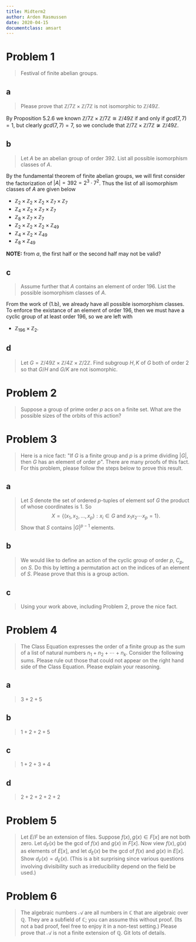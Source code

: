 ```yaml
---
title: Midterm2
author: Arden Rasmussen
date: 2020-04-15
documentclass: amsart
---
```


# Problem 1

> Festival of finite abelian groups.

## a

> Please prove that $\mathbb{Z}/7\mathbb{Z}\times\mathbb{Z}/7\mathbb{Z}$ is not
> isomorphic to $\mathbb{Z}/49\mathbb{Z}$.

By Proposition 5.2.6 we known
$\mathbb{Z}/7\mathbb{Z}\times\mathbb{Z}/7\mathbb{Z}\cong\mathbb{Z}/49\mathbb{Z}$
if and only if $gcd(7,7)=1$, but clearly $gcd(7,7)=7$, so we conclude that
$\mathbb{Z}/7\mathbb{Z}\times\mathbb{Z}/7\mathbb{Z}\not\cong\mathbb{Z}/49\mathbb{Z}$.

## b

> Let $A$ be an abelian group of order $392$. List all possible isomorphism
> classes of $A$.

By the fundamental theorem of finite abelian groups, we will first consider the
factorization of $|A|=392=2^3\cdot7^2$. Thus the list of all isomorphism
classes of $A$ are given below

* $\mathbb{Z}_2\times\mathbb{Z}_2\times\mathbb{Z}_2\times\mathbb{Z}_7\times\mathbb{Z}_7$
* $\mathbb{Z}_4\times\mathbb{Z}_2\times\mathbb{Z}_7\times\mathbb{Z}_7$
* $\mathbb{Z}_8\times\mathbb{Z}_7\times\mathbb{Z}_7$
* $\mathbb{Z}_2\times\mathbb{Z}_2\times\mathbb{Z}_2\times\mathbb{Z}_{49}$
* $\mathbb{Z}_4\times\mathbb{Z}_2\times\mathbb{Z}_{49}$
* $\mathbb{Z}_8\times\mathbb{Z}_{49}$

**NOTE:** from $a$, the first half or the second half may not be valid?

## c

> Assume further that $A$ contains an element of order $196$. List the possible
> isomorphism classes of $A$.

From the work of (1.b), we already have all possible isomorphism classes. To
enforce the existance of an element of order $196$, then we must have a cyclic
group of at least order $196$, so we are left with

* $\mathbb{Z}_{196}\times\mathbb{Z}_2$.

## d

> Let
> $G=\mathbb{Z}/49\mathbb{Z}\times\mathbb{Z}/4\mathbb{Z}\times\mathbb{Z}/2\mathbb{Z}$.
> Find subgroup $H,K$ of $G$ both of order $2$ so that $G/H$ and $G/K$ are not
> isomorphic.

# Problem 2

> Suppose a group of prime order $p$ acs on a finite set. What are the possible
sizes of the orbits of this action?

# Problem 3

> Here is a nice fact: "If $G$ is a finite group and $p$ is a prime dividing
$|G|$, then $G$ has an element of order $p$". There are many proofs of this
fact. For this problem, please follow the steps below to prove this result.

## a

> Let $S$ denote the set of ordered $p$-tuples of element sof $G$ the product
> of whose coordinates is $1$. So
> $$
> X=\left\{(x_1,x_2,\ldots,x_p):x_i\in G \text{ and } x_1x_2\cdots x_p=1\right\}.
> $$
> Show that $S$ contains $|G|^{p-1}$ elements.

## b

> We would like to define an action of the cyclic group of order $p$, $C_p$, on
> $S$. Do this by letting a permutation act on the indices of an element of $S$.
> Please prove that this is a group action.

## c

> Using your work above, including Problem 2, prove the nice fact.

# Problem 4

> The Class Equation expresses the order of a finite group as the sum of a list
of natural numbers $n_1+n_2+\cdots+n_k$. Consider the following sums. Please
rule out those that could not appear on the right hand side of the Class
Equation. Please explain your reasoning.

## a

> $3+2+5$

## b

> $1+2+2+5$

## c

> $1+2+3+4$

## d

> $2+2+2+2+2$

# Problem 5

> Let $E/F$ be an extension of files. Suppose $f(x),g(x)\in F[x]$ are not both
zero. Let $d_F(x)$ be the gcd of $f(x)$ and $g(x)$ in $F[x]$. Now view
$f(x),g(x)$ as elements of $E[x]$, and let $d_E(x)$ be the gcd of $f(x)$ and
$g(x)$ in $E[x]$. Show $d_F(x)=d_E(x)$. (This is a bit surprising since various
questions involving divisibility such as irreducibility depend on the field be
used.)

# Problem 6

> The algebraic numbers $\mathcal{A}$ are all numbers in $\mathbb{C}$ that are
algebraic over $\mathbb{Q}$. They are a subfield of $\mathbb{C}$; you can
assume this without proof. (Its not a bad proof, feel free to enjoy it in a
non-test setting.) Please prove that $\mathcal{A}$ is not a finite extension of
$\mathbb{Q}$. Git lots of details.


























